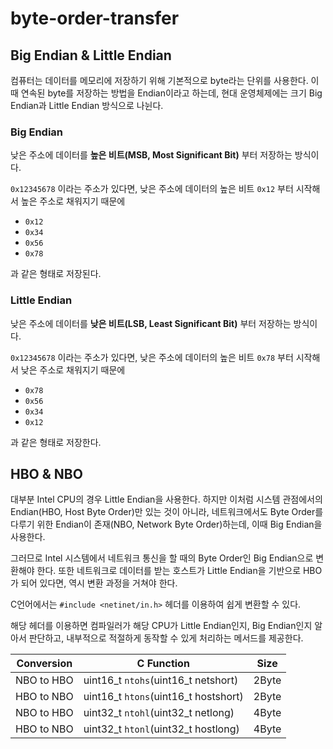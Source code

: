 # byte-order-transfer

## Big Endian & Little Endian

컴퓨터는 데이터를 메모리에 저장하기 위해 기본적으로 byte라는 단위를 사용한다.
이때 연속된 byte를 저장하는 방법을 Endian이라고 하는데, 현대 운영체제에는 크기 Big Endian과 Little Endian 방식으로 나뉜다.

### Big Endian

낮은 주소에 데이터를 **높은 비트(MSB, Most Significant Bit)** 부터 저장하는 방식이다.

```0x12345678``` 이라는 주소가 있다면, 낮은 주소에 데이터의 높은 비트 ```0x12``` 부터 시작해서 높은 주소로 채워지기 때문에 

- ```0x12```
- ```0x34```
- ```0x56```
- ```0x78```

과 같은 형태로 저장된다.

### Little Endian

낮은 주소에 데이터를 **낮은 비트(LSB, Least Significant Bit)** 부터 저장하는 방식이다.

```0x12345678``` 이라는 주소가 있다면, 낮은 주소에 데이터의 높은 비트 ```0x78``` 부터 시작해서 낮은 주소로 채워지기 때문에 

- ```0x78```
- ```0x56```
- ```0x34```
- ```0x12```

과 같은 형태로 저장한다.

## HBO & NBO

대부분 Intel CPU의 경우 Little Endian을 사용한다. 하지만 이처럼 시스템 관점에서의 Endian(HBO, Host Byte Order)만 있는 것이 아니라, 네트워크에서도 Byte Order를 다루기 위한 Endian이 존재(NBO, Network Byte Order)하는데, 이때 Big Endian을 사용한다.

그러므로 Intel 시스템에서 네트워크 통신을 할 때의 Byte Order인 Big Endian으로 변환해야 한다. 또한 네트워크로 데이터를 받는 호스트가 Little Endian을 기반으로 HBO가 되어 있다면, 역시 변환 과정을 거쳐야 한다.

C언어에서는 ```#include <netinet/in.h>``` 헤더를 이용하여 쉽게 변환할 수 있다.

해당 헤더를 이용하면 컴파일러가 해당 CPU가 Little Endian인지, Big Endian인지 알아서 판단하고, 내부적으로 적절하게 동작할 수 있게 처리하는 메서드를 제공한다.

|Conversion|C Function|Size|
|---|---|---|
|NBO to HBO|uint16_t ```ntohs```(uint16_t netshort)|2Byte|
|HBO to NBO|uint16_t ```htons```(uint16_t hostshort)|2Byte|
|NBO to HBO|uint32_t ```ntohl```(uint32_t netlong)|4Byte|
|HBO to NBO|uint32_t ```htonl```(uint32_t hostlong)|4Byte|




